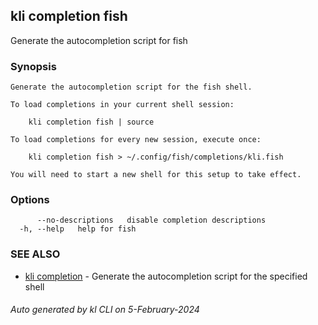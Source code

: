 ## kli completion fish

Generate the autocompletion script for fish

### Synopsis

```
Generate the autocompletion script for the fish shell.

To load completions in your current shell session:

	kli completion fish | source

To load completions for every new session, execute once:

	kli completion fish > ~/.config/fish/completions/kli.fish

You will need to start a new shell for this setup to take effect.

```

### Options

```
      --no-descriptions   disable completion descriptions
  -h, --help   help for fish
```

### SEE ALSO

* [kli completion](kli_completion.md)  - Generate the autocompletion script for the specified shell

###### Auto generated by kl CLI on 5-February-2024
